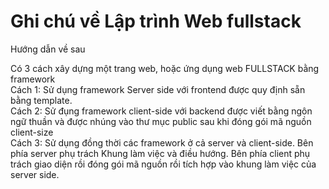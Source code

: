 # Ghi chú về Lập trình Web fullstack
Hướng dẫn về sau


Có 3 cách xây dựng một trang web, hoặc ứng dụng web FULLSTACK bằng framework <br>
Cách 1: Sử dụng framework Server side với frontend được quy định sẵn bằng template.<br>
Cách 2: Sử đụng framework client-side với backend được viết bằng ngôn ngữ thuần và được nhúng vào thư mục public sau khi đóng gói mã nguồn client-size<br>
Cách 3: Sử dụng đồng thời các framework ở cả server và client-side. Bên phía server phụ trách Khung làm việc và điều hướng. Bên phía client phụ trách giao diện rồi đóng gói mã nguồn rồi tích hợp vào khung làm việc của server side.
